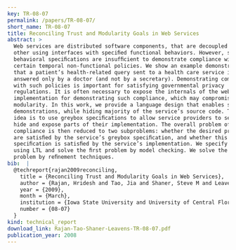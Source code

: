```yaml
---
key: TR-08-07
permalink: /papers/TR-08-07/
short_name: TR-08-07
title: Reconciling Trust and Modularity Goals in Web Services
abstract: >
  Web services are distributed software components, that are decoupled from each
  other using interfaces with speciﬁed functional behaviors. However, such
  behavioral speciﬁcations are insufﬁcient to demonstrate compliance with
  certain temporal non-functional policies. We show an example demonstrating
  that a patient’s health-related query sent to a health care service is
  answered only by a doctor (and not by a secretary). Demonstrating compliance
  with such policies is important for satisfying governmental privacy
  regulations. It is often necessary to expose the internals of the web service
  implementation for demonstrating such compliance, which may compromise
  modularity. In this work, we provide a language design that enables such
  demonstrations, while hiding majority of the service’s source code. The key
  idea is to use greybox speciﬁcations to allow service providers to selectively
  hide and expose parts of their implementation. The overall problem of showing
  compliance is then reduced to two subproblems: whether the desired properties
  are satisﬁed by the service’s greybox speciﬁcation, and whether this greybox
  speciﬁcation is satisﬁed by the service’s implementation. We specify policies
  using LTL and solve the ﬁrst problem by model checking. We solve the second
  problem by reﬁnement techniques.
bib:  |
  @techreport{rajan2009reconciling,
    title = {Reconciling Trust and Modularity Goals in Web Services},
    author = {Rajan, Hridesh and Tao, Jia and Shaner, Steve M and Leavens, Gary T},
    year = {2009},
    month = {March},
    institution = {Iowa State University and University of Central Florida},
    number = {08-07}
  }
kind: technical_report
download_link: Rajan-Tao-Shaner-Leavens-TR-08-07.pdf
publication_year: 2008
---
```

